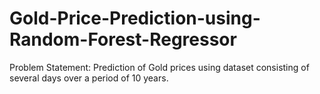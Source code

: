 # Gold-Price-Prediction-using-Random-Forest-Regressor
Problem Statement:  Prediction of Gold prices using dataset consisting of several days over a period of 10 years. 
